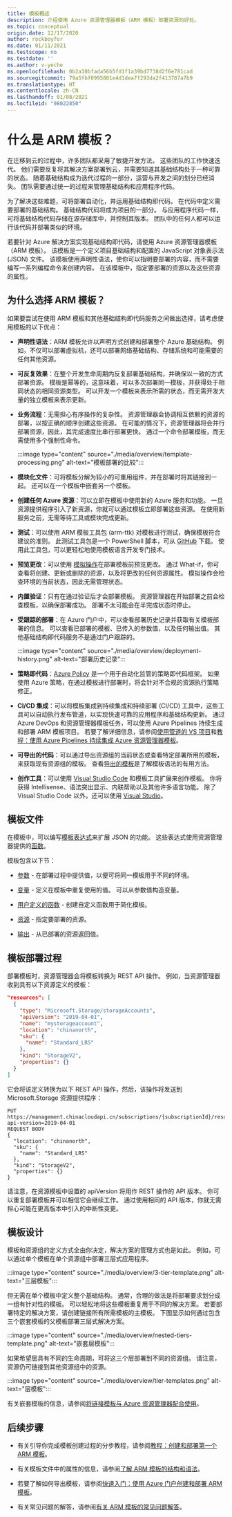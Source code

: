 ```yaml
---
title: 模板概述
description: 介绍使用 Azure 资源管理器模板（ARM 模板）部署资源的好处。
ms.topic: conceptual
origin.date: 12/17/2020
author: rockboyfor
ms.date: 01/11/2021
ms.testscope: no
ms.testdate: ''
ms.author: v-yeche
ms.openlocfilehash: 0b2a30bfada56b5fd1f1a39bd7738d2f6e781cad
ms.sourcegitcommit: 79a5fbf0995801e4d1dea7f293da2f413787a7b9
ms.translationtype: HT
ms.contentlocale: zh-CN
ms.lasthandoff: 01/08/2021
ms.locfileid: "98022850"
---
```

<!--Verify successfully-->
# <a name="what-are-arm-templates"></a>什么是 ARM 模板？

在迁移到云的过程中，许多团队都采用了敏捷开发方法。 这些团队的工作快速迭代。 他们需要反复将其解决方案部署到云，并需要知道其基础结构处于一种可靠的状态。 随着基础结构成为迭代过程的一部分，运营与开发之间的划分已经消失。 团队需要通过统一的过程来管理基础结构和应用程序代码。

为了解决这些难题，可将部署自动化，并运用基础结构即代码。 在代码中定义需要部署的基础结构。 基础结构代码将成为项目的一部分。 与应用程序代码一样，可将基础结构代码存储在源存储库中，并控制其版本。 团队中的任何人都可以运行该代码并部署类似的环境。

若要针对 Azure 解决方案实现基础结构即代码，请使用 Azure 资源管理器模板（ARM 模板）。 该模板是一个定义项目基础结构和配置的 JavaScript 对象表示法 (JSON) 文件。 该模板使用声明性语法，使你可以指明要部署的内容，而不需要编写一系列编程命令来创建内容。 在该模板中，指定要部署的资源以及这些资源的属性。

## <a name="why-choose-arm-templates"></a>为什么选择 ARM 模板？

如果要尝试在使用 ARM 模板和其他基础结构即代码服务之间做出选择，请考虑使用模板的以下优点：

* **声明性语法**：ARM 模板允许以声明方式创建和部署整个 Azure 基础结构。 例如，不仅可以部署虚拟机，还可以部署网络基础结构、存储系统和可能需要的任何其他资源。

* **可反复效果**：在整个开发生命周期内反复部署基础结构，并确保以一致的方式部署资源。 模板是幂等的，这意味着，可以多次部署同一模板，并获得处于相同状态的相同资源类型。 可以开发一个模板来表示所需的状态，而无需开发大量的独立模板来表示更新。

* **业务流程**：无需担心有序操作的复杂性。 资源管理器会协调相互依赖的资源的部署，以按正确的顺序创建这些资源。 在可能的情况下，资源管理器将会并行部署资源，因此，其完成速度比串行部署更快。 通过一个命令部署模板，而无需使用多个强制性命令。

    :::image type="content" source="./media/overview/template-processing.png" alt-text="模板部署的比较":::

* **模块化文件**：可将模板分解为较小的可重用组件，并在部署时将其链接到一起。 还可以在一个模板中嵌套另一个模板。

* **创建任何 Azure 资源**：可以立即在模板中使用新的 Azure 服务和功能。 一旦资源提供程序引入了新资源，你就可以通过模板立即部署这些资源。 在使用新服务之前，无需等待工具或模块完成更新。

    <!--Not Available on * **Extensibility**: With [deployment scripts](deployment-script-template.md)-->

* **测试**：可以使用 ARM 模板工具包 (arm-ttk) 对模板进行测试，确保模板符合建议的准则。 此测试工具包是一个 PowerShell 脚本，可从 [GitHub](https://github.com/Azure/arm-ttk) 下载。 使用此工具包，可以更轻松地使用模板语言开发专门技术。

* **预览更改**：可以使用 [模拟操作](template-deploy-what-if.md)在部署模板前预览更改。 通过 What-if，你可查看将创建、更新或删除的资源，以及将更改的任何资源属性。 模拟操作会检查环境的当前状态，因此无需管理状态。

* **内置验证**：只有在通过验证后才会部署模板。 资源管理器在开始部署之前会检查模板，以确保部署成功。 部署不太可能会在半完成状态时停止。

* **受跟踪的部署**：在 Azure 门户中，可以查看部署历史记录并获取有关模板部署的信息。 可以查看已部署的模板、已传入的参数值，以及任何输出值。 其他基础结构即代码服务不是通过门户跟踪的。

    :::image type="content" source="./media/overview/deployment-history.png" alt-text="部署历史记录":::

* **策略即代码**：[Azure Policy](../../governance/policy/overview.md) 是一个用于自动化监管的策略即代码框架。 如果使用 Azure 策略，在通过模板进行部署时，将会针对不合规的资源执行策略修正。

    <!--NOT AVAILABLE ON * **Deployment Blueprints**: You can take advantage of [Blueprints](../../governance/blueprints/overview.md)-->

* **CI/CD 集成**：可以将模板集成到持续集成和持续部署 (CI/CD) 工具中，这些工具可以自动执行发布管道，以实现快速可靠的应用程序和基础结构更新。 通过 Azure DevOps 和资源管理器模板任务，可以使用 Azure Pipelines 持续生成和部署 ARM 模板项目。 若要了解详细信息，请参阅[使用管道的 VS 项目](add-template-to-azure-pipelines.md)和[教程：使用 Azure Pipelines 持续集成 Azure 资源管理器模板](./deployment-tutorial-pipeline.md)。

* **可导出的代码**：可以通过导出资源组的当前状态或查看特定部署所用的模板，来获取现有资源组的模板。 查看[导出的模板](export-template-portal.md)是了解模板语法的有用方法。

* **创作工具**：可以使用 [Visual Studio Code](quickstart-create-templates-use-visual-studio-code.md) 和模板工具扩展来创作模板。 你将获得 Intellisense、语法突出显示、内联帮助以及其他许多语言功能。 除了 Visual Studio Code 以外，还可以使用 [Visual Studio](create-visual-studio-deployment-project.md)。

## <a name="template-file"></a>模板文件

在模板中，可以编写[模板表达式](template-expressions.md)来扩展 JSON 的功能。 这些表达式使用资源管理器提供的[函数](template-functions.md)。

模板包含以下节：

* [参数](template-parameters.md) - 在部署过程中提供值，以便可将同一模板用于不同的环境。

* [变量](template-variables.md) - 定义在模板中重复使用的值。 可以从参数值构造变量。

* [用户定义的函数](template-user-defined-functions.md) - 创建自定义函数用于简化模板。

* [资源](template-syntax.md#resources) - 指定要部署的资源。

* [输出](template-outputs.md) - 从已部署的资源返回值。

## <a name="template-deployment-process"></a>模板部署过程

部署模板时，资源管理器会将模板转换为 REST API 操作。 例如，当资源管理器收到具有以下资源定义的模板：

```json
"resources": [
  {
    "type": "Microsoft.Storage/storageAccounts",
    "apiVersion": "2019-04-01",
    "name": "mystorageaccount",
    "location": "chinanorth",
    "sku": {
      "name": "Standard_LRS"
    },
    "kind": "StorageV2",
    "properties": {}
  }
]
```

它会将该定义转换为以下 REST API 操作，然后，该操作将发送到 Microsoft.Storage 资源提供程序：

```HTTP
PUT
https://management.chinacloudapi.cn/subscriptions/{subscriptionId}/resourceGroups/{resourceGroupName}/providers/Microsoft.Storage/storageAccounts/mystorageaccount?api-version=2019-04-01
REQUEST BODY
{
  "location": "chinanorth",
  "sku": {
    "name": "Standard_LRS"
  },
  "kind": "StorageV2",
  "properties": {}
}
```

请注意，在资源模板中设置的 apiVersion 将用作 REST 操作的 API 版本。 你可以重复部署模板并可以相信它会继续工作。 通过使用相同的 API 版本，你就无需担心可能在更高版本中引入的中断性变更。

## <a name="template-design"></a>模板设计

模板和资源组的定义方式全由你决定，解决方案的管理方式也是如此。 例如，可以通过单个模板在单个资源组中部署三层式应用程序。

:::image type="content" source="./media/overview/3-tier-template.png" alt-text="三层模板":::

但无需在单个模板中定义整个基础结构。 通常，合理的做法是将部署要求划分成一组有针对性的模板。 可以轻松地将这些模板重复用于不同的解决方案。 若要部署特定的解决方案，请创建链接所有所需模板的主模板。 下图显示如何通过包含三个嵌套模板的父模板部署三层式解决方案。

:::image type="content" source="./media/overview/nested-tiers-template.png" alt-text="嵌套层模板":::

如果希望层具有不同的生命周期，可将这三个层部署到不同的资源组。 请注意，资源仍可链接到其他资源组中的资源。

:::image type="content" source="./media/overview/tier-templates.png" alt-text="层模板":::

有关嵌套模板的信息，请参阅[将链接模板与 Azure 资源管理器配合使用](linked-templates.md)。

## <a name="next-steps"></a>后续步骤

* 有关引导你完成模板创建过程的分步教程，请参阅[教程：创建和部署第一个 ARM 模板](template-tutorial-create-first-template.md)。

    <!--Not Available on [Deploy and manage resources in Azure by using ARM templates](https://docs.microsoft.com/learn/paths/deploy-manage-resource-manager-templates/)-->
    
* 有关模板文件中的属性的信息，请参阅[了解 ARM 模板的结构和语法](template-syntax.md)。
* 若要了解如何导出模板，请参阅[快速入门：使用 Azure 门户创建和部署 ARM 模板](quickstart-create-templates-use-the-portal.md)。
* 有关常见问题的解答，请参阅[有关 ARM 模板的常见问题解答](frequently-asked-questions.md)。

<!-- Update_Description: update meta properties, wording update, update link -->
